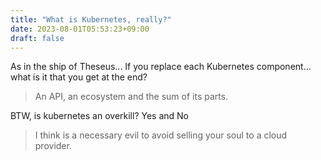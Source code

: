 ```yaml
---
title: "What is Kubernetes, really?"
date: 2023-08-01T05:53:23+09:00
draft: false
---
```


As in the ship of Theseus...
If you replace each Kubernetes component... what is it that you get at the end?

> An API, an ecosystem and the sum of its parts.

BTW, is kubernetes an overkill? Yes and No

> I think is a necessary evil to avoid selling your soul to a cloud provider.
